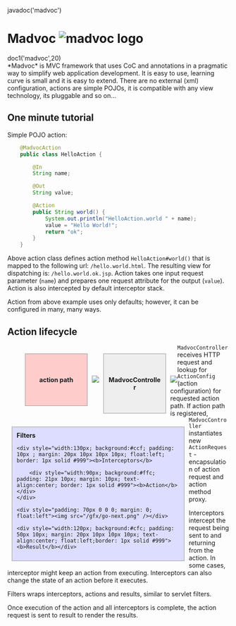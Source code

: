 <js>javadoc('madvoc')</js>

# Madvoc ![madvoc logo](madvoc.png "Madvoc!")

<div class="doc1"><js>doc1('madvoc',20)</js></div>
*Madvoc* is MVC framework that uses CoC and annotations in a pragmatic
way to simplify web application development. It is easy to use, learning
curve is small and it is easy to extend. There are no external (xml)
configuration, actions are simple POJOs, it is compatible with any view
technology, its pluggable and so on...

## One minute tutorial

Simple POJO action:

~~~~~ java
    @MadvocAction
    public class HelloAction {

    	@In
    	String name;

    	@Out
    	String value;

    	@Action
    	public String world() {
    		System.out.println("HelloAction.world " + name);
    		value = "Hello World!";
    		return "ok";
    	}
    }
~~~~~

Above action class defines action method `HelloAction#world()` that is
mapped to the following url: `/hello.world.html`. The resulting view for
dispatching is: `/hello.world.ok.jsp`. Action takes one input request
parameter (`name`) and prepares one request attribute for the output
(`value`). Action is also intercepted by default interceptor stack.

Action from above example uses only defaults; however, it can be
configured in many, many ways.

## Action lifecycle

<div style="width:120px; background:#fcc; padding: 50px 10px; margin: 20px 10px 10px 40px; text-align:center; float:left;border: 1px solid #999"><b>action path</b></div>

<div style="padding: 70px 0 0 0; margin: 0; float:left"><img src="/gfx/go-next.png" /></div>

<div style="width:120px; background:#eee; padding: 50px 10px; margin: 20px 10px 10px 10px; text-align:center; float:left;border: 1px solid #999"><b>MadvocController</b></div>

<div style="padding: 70px 0 0 0; margin: 0; float:left"><img src="/gfx/go-next.png" /></div>

<div style="width:370px; background:#ddf; padding: 10px ; margin: 20px 10px 10px 10px; float:left; border: 1px solid #999"><div><b>Filters</b></div>

    <div style="width:130px; background:#ccf; padding: 10px ; margin: 20px 10px 10px 10px; float:left; border: 1px solid #999"><b>Interceptors</b>

        <div style="width:90px; background:#ffc; padding: 21px 10px; margin: 10px; text-align:center; border: 1px solid #999"><b>Action</b></div>
    </div>

    <div style="padding: 70px 0 0 0; margin: 0; float:left"><img src="/gfx/go-next.png" /></div>

    <div style="width:120px; background:#cfc; padding: 50px 10px; margin: 20px 10px 10px 10px; text-align:center; float:left;border: 1px solid #999"><b>Result</b></div>
</div>

`MadvocController` receives HTTP request and lookup for `ActionConfig`
(action configuration) for requested action path. If action path is
registered, `MadvocController` instantiates new `ActionRequest` -
encapsulation of action request and action method proxy.

Interceptors intercept the request being sent to and returning from the
action. In some cases, interceptor might keep an action from executing.
Interceptors can also change the state of an action before it executes.

Filters wraps interceptors, actions and results, similar to servlet filters.

Once execution of the action and all interceptors is complete, the
action request is sent to result to render the results.
